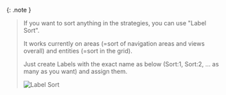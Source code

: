 {: .note }
>If you want to sort anything in the strategies, you can use "Label Sort".
>
>It works currently on areas (=sort of navigation areas and views overall) and entities (=sort in the grid).
>
>Just create Labels with the exact name as below (Sort:1, Sort:2, ... as many as you want) and assign them.
>
>![Label Sort](/assets/area/area-strategy-label-sort.png "Label Sort")
